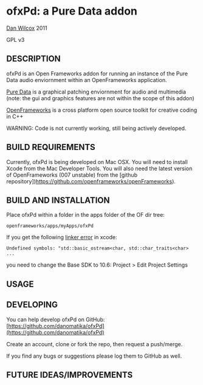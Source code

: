 ofxPd: a Pure Data addon
===================================

[Dan Wilcox](danomatika.com) 2011

GPL v3

DESCRIPTION
-----------

ofxPd is an Open Frameworks addon for running an instance of the Pure Data audio enviornment within an OpenFrameworks application.

[Pure Data](http://pure-data.info/) is a graphical patching enviornment for audio and multimedia (note: the gui and graphics features are not within the scope of this addon) 

[OpenFrameworks](http://www.openframeworks.cc/) is a cross platform open source toolkit for creative coding in C++

WARNING: Code is not currently working, still being actively developed.

BUILD REQUIREMENTS
------------------

Currently, ofxPd is being developed on Mac OSX. You will need to install Xcode from the Mac Developer Tools. You will also need the latest version of OpenFrameworks (007 unstable) from the [github repository])https://github.com/openframeworks/openFrameworks).

BUILD AND INSTALLATION
----------------------

Place ofxPd within a folder in the apps folder of the OF dir tree:

`openframeworks/apps/myApps/ofxPd`

If you get the following [linker error](http://www.openframeworks.cc/forum/viewtopic.php?f=8&t=5344&p=26537&hilit=Undefined+symbol#p26537) in xcode:

`Undefined symbols: "std::basic_ostream<char, std::char_traits<char> ...`

you need to change the Base SDK to 10.6: Project > Edit Project Settings

USAGE
-----

DEVELOPING
----------

You can help develop ofxPd on GitHub: [https://github.com/danomatika/ofxPd](https://github.com/danomatika/ofxPd)

Create an account, clone or fork the repo, then request a push/merge.

If you find any bugs or suggestions please log them to GitHub as well.

FUTURE IDEAS/IMPROVEMENTS
-------------------------
